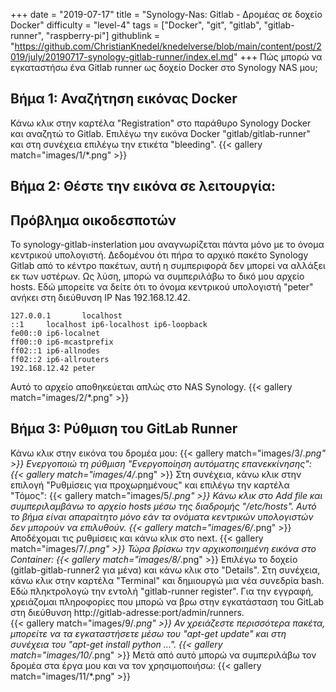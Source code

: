 +++
date = "2019-07-17"
title = "Synology-Nas: Gitlab - Δρομέας σε δοχείο Docker"
difficulty = "level-4"
tags = ["Docker", "git", "gitlab", "gitlab-runner", "raspberry-pi"]
githublink = "https://github.com/ChristianKnedel/knedelverse/blob/main/content/post/2019/july/20190717-synology-gitlab-runner/index.el.md"
+++
Πώς μπορώ να εγκαταστήσω ένα Gitlab runner ως δοχείο Docker στο Synology NAS μου;
## Βήμα 1: Αναζήτηση εικόνας Docker
Κάνω κλικ στην καρτέλα "Registration" στο παράθυρο Synology Docker και αναζητώ το Gitlab. Επιλέγω την εικόνα Docker "gitlab/gitlab-runner" και στη συνέχεια επιλέγω την ετικέτα "bleeding".
{{< gallery match="images/1/*.png" >}}

## Βήμα 2: Θέστε την εικόνα σε λειτουργία:

##  Πρόβλημα οικοδεσποτών
Το synology-gitlab-insterlation μου αναγνωρίζεται πάντα μόνο με το όνομα κεντρικού υπολογιστή. Δεδομένου ότι πήρα το αρχικό πακέτο Synology Gitlab από το κέντρο πακέτων, αυτή η συμπεριφορά δεν μπορεί να αλλάξει εκ των υστέρων.  Ως λύση, μπορώ να συμπεριλάβω το δικό μου αρχείο hosts. Εδώ μπορείτε να δείτε ότι το όνομα κεντρικού υπολογιστή "peter" ανήκει στη διεύθυνση IP Nas 192.168.12.42.
```
127.0.0.1       localhost                                                       
::1     localhost ip6-localhost ip6-loopback                                    
fe00::0 ip6-localnet                                                            
ff00::0 ip6-mcastprefix                                                         
ff02::1 ip6-allnodes                                                            
ff02::2 ip6-allrouters               
192.168.12.42 peter

```
Αυτό το αρχείο αποθηκεύεται απλώς στο NAS Synology.
{{< gallery match="images/2/*.png" >}}

## Βήμα 3: Ρύθμιση του GitLab Runner
Κάνω κλικ στην εικόνα του δρομέα μου:
{{< gallery match="images/3/*.png" >}}
Ενεργοποιώ τη ρύθμιση "Ενεργοποίηση αυτόματης επανεκκίνησης":
{{< gallery match="images/4/*.png" >}}
Στη συνέχεια, κάνω κλικ στην επιλογή "Ρυθμίσεις για προχωρημένους" και επιλέγω την καρτέλα "Τόμος":
{{< gallery match="images/5/*.png" >}}
Κάνω κλικ στο Add file και συμπεριλαμβάνω το αρχείο hosts μέσω της διαδρομής "/etc/hosts". Αυτό το βήμα είναι απαραίτητο μόνο εάν τα ονόματα κεντρικών υπολογιστών δεν μπορούν να επιλυθούν.
{{< gallery match="images/6/*.png" >}}
Αποδέχομαι τις ρυθμίσεις και κάνω κλικ στο next.
{{< gallery match="images/7/*.png" >}}
Τώρα βρίσκω την αρχικοποιημένη εικόνα στο Container:
{{< gallery match="images/8/*.png" >}}
Επιλέγω το δοχείο (gitlab-gitlab-runner2 για μένα) και κάνω κλικ στο "Details". Στη συνέχεια, κάνω κλικ στην καρτέλα "Terminal" και δημιουργώ μια νέα συνεδρία bash. Εδώ πληκτρολογώ την εντολή "gitlab-runner register". Για την εγγραφή, χρειάζομαι πληροφορίες που μπορώ να βρω στην εγκατάσταση του GitLab στη διεύθυνση http://gitlab-adresse:port/admin/runners.   
{{< gallery match="images/9/*.png" >}}
Αν χρειάζεστε περισσότερα πακέτα, μπορείτε να τα εγκαταστήσετε μέσω του "apt-get update" και στη συνέχεια του "apt-get install python ...".
{{< gallery match="images/10/*.png" >}}
Μετά από αυτό μπορώ να συμπεριλάβω τον δρομέα στα έργα μου και να τον χρησιμοποιήσω:
{{< gallery match="images/11/*.png" >}}
